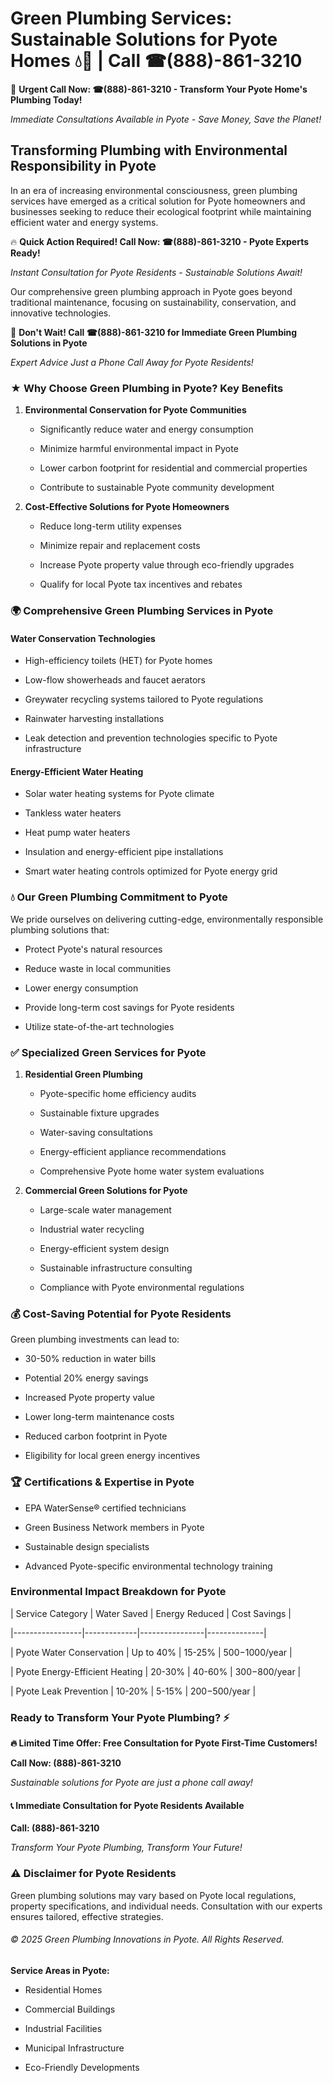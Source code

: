 # Green Plumbing Services: Sustainable Solutions for Pyote Homes 💧🌿 | Call ☎(888)-861-3210

🚨 **Urgent Call Now: ☎(888)-861-3210 - Transform Your Pyote Home's Plumbing Today!**
*Immediate Consultations Available in Pyote - Save Money, Save the Planet!*

## Transforming Plumbing with Environmental Responsibility in Pyote

In an era of increasing environmental consciousness, green plumbing services have emerged as a critical solution for Pyote homeowners and businesses seeking to reduce their ecological footprint while maintaining efficient water and energy systems. 

🔥 **Quick Action Required! Call Now: ☎(888)-861-3210 - Pyote Experts Ready!**
*Instant Consultation for Pyote Residents - Sustainable Solutions Await!*

Our comprehensive green plumbing approach in Pyote goes beyond traditional maintenance, focusing on sustainability, conservation, and innovative technologies.

🚨 **Don't Wait! Call ☎(888)-861-3210 for Immediate Green Plumbing Solutions in Pyote**
*Expert Advice Just a Phone Call Away for Pyote Residents!*

### ★ Why Choose Green Plumbing in Pyote? Key Benefits

1. **Environmental Conservation for Pyote Communities** 
   - Significantly reduce water and energy consumption
   - Minimize harmful environmental impact in Pyote
   - Lower carbon footprint for residential and commercial properties
   - Contribute to sustainable Pyote community development

2. **Cost-Effective Solutions for Pyote Homeowners** 
   - Reduce long-term utility expenses
   - Minimize repair and replacement costs
   - Increase Pyote property value through eco-friendly upgrades
   - Qualify for local Pyote tax incentives and rebates

### 🌍 Comprehensive Green Plumbing Services in Pyote

#### Water Conservation Technologies
- High-efficiency toilets (HET) for Pyote homes
- Low-flow showerheads and faucet aerators
- Greywater recycling systems tailored to Pyote regulations
- Rainwater harvesting installations
- Leak detection and prevention technologies specific to Pyote infrastructure

#### Energy-Efficient Water Heating
- Solar water heating systems for Pyote climate
- Tankless water heaters
- Heat pump water heaters
- Insulation and energy-efficient pipe installations
- Smart water heating controls optimized for Pyote energy grid

### 💧 Our Green Plumbing Commitment to Pyote

We pride ourselves on delivering cutting-edge, environmentally responsible plumbing solutions that:
- Protect Pyote's natural resources
- Reduce waste in local communities
- Lower energy consumption
- Provide long-term cost savings for Pyote residents
- Utilize state-of-the-art technologies

### ✅ Specialized Green Services for Pyote

1. **Residential Green Plumbing**
   - Pyote-specific home efficiency audits
   - Sustainable fixture upgrades
   - Water-saving consultations
   - Energy-efficient appliance recommendations
   - Comprehensive Pyote home water system evaluations

2. **Commercial Green Solutions for Pyote**
   - Large-scale water management
   - Industrial water recycling
   - Energy-efficient system design
   - Sustainable infrastructure consulting
   - Compliance with Pyote environmental regulations

### 💰 Cost-Saving Potential for Pyote Residents

Green plumbing investments can lead to:
- 30-50% reduction in water bills
- Potential 20% energy savings
- Increased Pyote property value
- Lower long-term maintenance costs
- Reduced carbon footprint in Pyote
- Eligibility for local green energy incentives

### 🏆 Certifications & Expertise in Pyote

- EPA WaterSense® certified technicians
- Green Business Network members in Pyote
- Sustainable design specialists
- Advanced Pyote-specific environmental technology training

### Environmental Impact Breakdown for Pyote

| Service Category | Water Saved | Energy Reduced | Cost Savings |
|-----------------|-------------|----------------|--------------|
| Pyote Water Conservation | Up to 40% | 15-25% | $500-$1000/year |
| Pyote Energy-Efficient Heating | 20-30% | 40-60% | $300-$800/year |
| Pyote Leak Prevention | 10-20% | 5-15% | $200-$500/year |

### Ready to Transform Your Pyote Plumbing? ⚡

**🔥 Limited Time Offer: Free Consultation for Pyote First-Time Customers!**

**Call Now: (888)-861-3210**
*Sustainable solutions for Pyote are just a phone call away!*

#### 📞 Immediate Consultation for Pyote Residents Available

**Call: (888)-861-3210**
*Transform Your Pyote Plumbing, Transform Your Future!*

### ⚠️ Disclaimer for Pyote Residents

Green plumbing solutions may vary based on Pyote local regulations, property specifications, and individual needs. Consultation with our experts ensures tailored, effective strategies.

###### © 2025 Green Plumbing Innovations in Pyote. All Rights Reserved.

**Service Areas in Pyote:** 
- Residential Homes
- Commercial Buildings
- Industrial Facilities
- Municipal Infrastructure
- Eco-Friendly Developments